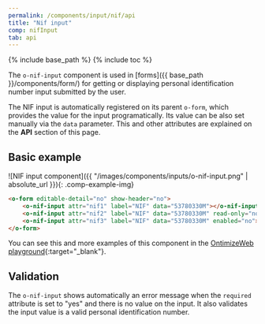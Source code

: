 ```yaml
---
permalink: /components/input/nif/api
title: "Nif input"
comp: nifInput
tab: api
---
```


{% include base_path %}
{% include toc %}

The `o-nif-input` component is used in [forms]({{ base_path }}/components/form/) for getting or displaying personal identification number input submitted by the user.

The NIF input is automatically registered on its parent `o-form`, which provides the value for the input programatically. Its value can be also set manually via the `data` parameter. This and other attributes are explained on the **API** section of this page.

## Basic example
![NIF input component]({{ "/images/components/inputs/o-nif-input.png" | absolute_url }}){: .comp-example-img}

```html
<o-form editable-detail="no" show-header="no">
    <o-nif-input attr="nif1" label="NIF" data="53780330M"></o-nif-input>
    <o-nif-input attr="nif2" label="NIF" data="53780330M" read-only="no" required="yes"></o-nif-input>
    <o-nif-input attr="nif3" label="NIF" data="53780330M" enabled="no"></o-nif-input>
</o-form>
```
You can see this and more examples of this component in the [OntimizeWeb playground]({{site.playgroundurl}}/main/inputs/nif){:target="_blank"}.

## Validation
The `o-nif-input` shows automatically an error message when the `required` attribute is set to "yes" and there is no value on the input. It also validates the input value is a valid personal identification number.
